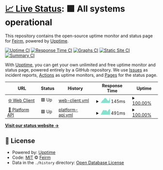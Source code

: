 # [📈 Live Status](https://status.feirm.com): <!--live status--> **🟩 All systems operational**

This repository contains the open-source uptime monitor and status page for [Feirm](https://feirm.com), powered by [Upptime](https://github.com/upptime/upptime).

[![Uptime CI](https://github.com/feirm/status/workflows/Uptime%20CI/badge.svg)](https://github.com/feirm/status/actions?query=workflow%3A%22Uptime+CI%22)
[![Response Time CI](https://github.com/feirm/status/workflows/Response%20Time%20CI/badge.svg)](https://github.com/feirm/status/actions?query=workflow%3A%22Response+Time+CI%22)
[![Graphs CI](https://github.com/feirm/status/workflows/Graphs%20CI/badge.svg)](https://github.com/feirm/status/actions?query=workflow%3A%22Graphs+CI%22)
[![Static Site CI](https://github.com/feirm/status/workflows/Static%20Site%20CI/badge.svg)](https://github.com/feirm/status/actions?query=workflow%3A%22Static+Site+CI%22)
[![Summary CI](https://github.com/feirm/status/workflows/Summary%20CI/badge.svg)](https://github.com/feirm/status/actions?query=workflow%3A%22Summary+CI%22)

With [Upptime](https://upptime.js.org), you can get your own unlimited and free uptime monitor and status page, powered entirely by a GitHub repository. We use [Issues](https://github.com/feirm/status/issues) as incident reports, [Actions](https://github.com/feirm/status/actions) as uptime monitors, and [Pages](https://status.feirm.com) for the status page.

<!--start: status pages-->
<!-- This summary is generated by Upptime (https://github.com/upptime/upptime) -->
<!-- Do not edit this manually, your changes will be overwritten -->
<!-- prettier-ignore -->
| URL | Status | History | Response Time | Uptime |
| --- | ------ | ------- | ------------- | ------ |
| <img alt="" src="https://favicons.githubusercontent.com/feirm.com" height="13"> [🌐 Web Client](https://feirm.com) | 🟩 Up | [web-client.yml](https://github.com/feirm/status/commits/HEAD/history/web-client.yml) | <details><summary><img alt="Response time graph" src="./graphs/web-client/response-time-week.png" height="20"> 145ms</summary><br><a href="https://status.feirm.com/history/web-client"><img alt="Response time 165" src="https://img.shields.io/endpoint?url=https%3A%2F%2Fraw.githubusercontent.com%2Ffeirm%2Fstatus%2FHEAD%2Fapi%2Fweb-client%2Fresponse-time.json"></a><br><a href="https://status.feirm.com/history/web-client"><img alt="24-hour response time 219" src="https://img.shields.io/endpoint?url=https%3A%2F%2Fraw.githubusercontent.com%2Ffeirm%2Fstatus%2FHEAD%2Fapi%2Fweb-client%2Fresponse-time-day.json"></a><br><a href="https://status.feirm.com/history/web-client"><img alt="7-day response time 145" src="https://img.shields.io/endpoint?url=https%3A%2F%2Fraw.githubusercontent.com%2Ffeirm%2Fstatus%2FHEAD%2Fapi%2Fweb-client%2Fresponse-time-week.json"></a><br><a href="https://status.feirm.com/history/web-client"><img alt="30-day response time 147" src="https://img.shields.io/endpoint?url=https%3A%2F%2Fraw.githubusercontent.com%2Ffeirm%2Fstatus%2FHEAD%2Fapi%2Fweb-client%2Fresponse-time-month.json"></a><br><a href="https://status.feirm.com/history/web-client"><img alt="1-year response time 165" src="https://img.shields.io/endpoint?url=https%3A%2F%2Fraw.githubusercontent.com%2Ffeirm%2Fstatus%2FHEAD%2Fapi%2Fweb-client%2Fresponse-time-year.json"></a></details> | <details><summary><a href="https://status.feirm.com/history/web-client">100.00%</a></summary><a href="https://status.feirm.com/history/web-client"><img alt="All-time uptime 99.97%" src="https://img.shields.io/endpoint?url=https%3A%2F%2Fraw.githubusercontent.com%2Ffeirm%2Fstatus%2FHEAD%2Fapi%2Fweb-client%2Fuptime.json"></a><br><a href="https://status.feirm.com/history/web-client"><img alt="24-hour uptime 100.00%" src="https://img.shields.io/endpoint?url=https%3A%2F%2Fraw.githubusercontent.com%2Ffeirm%2Fstatus%2FHEAD%2Fapi%2Fweb-client%2Fuptime-day.json"></a><br><a href="https://status.feirm.com/history/web-client"><img alt="7-day uptime 100.00%" src="https://img.shields.io/endpoint?url=https%3A%2F%2Fraw.githubusercontent.com%2Ffeirm%2Fstatus%2FHEAD%2Fapi%2Fweb-client%2Fuptime-week.json"></a><br><a href="https://status.feirm.com/history/web-client"><img alt="30-day uptime 99.96%" src="https://img.shields.io/endpoint?url=https%3A%2F%2Fraw.githubusercontent.com%2Ffeirm%2Fstatus%2FHEAD%2Fapi%2Fweb-client%2Fuptime-month.json"></a><br><a href="https://status.feirm.com/history/web-client"><img alt="1-year uptime 99.97%" src="https://img.shields.io/endpoint?url=https%3A%2F%2Fraw.githubusercontent.com%2Ffeirm%2Fstatus%2FHEAD%2Fapi%2Fweb-client%2Fuptime-year.json"></a></details>
| <img alt="" src="https://favicons.githubusercontent.com/api.feirm.com" height="13"> [🔗 Platform API](https://api.feirm.com) | 🟩 Up | [platform-api.yml](https://github.com/feirm/status/commits/HEAD/history/platform-api.yml) | <details><summary><img alt="Response time graph" src="./graphs/platform-api/response-time-week.png" height="20"> 491ms</summary><br><a href="https://status.feirm.com/history/platform-api"><img alt="Response time 474" src="https://img.shields.io/endpoint?url=https%3A%2F%2Fraw.githubusercontent.com%2Ffeirm%2Fstatus%2FHEAD%2Fapi%2Fplatform-api%2Fresponse-time.json"></a><br><a href="https://status.feirm.com/history/platform-api"><img alt="24-hour response time 641" src="https://img.shields.io/endpoint?url=https%3A%2F%2Fraw.githubusercontent.com%2Ffeirm%2Fstatus%2FHEAD%2Fapi%2Fplatform-api%2Fresponse-time-day.json"></a><br><a href="https://status.feirm.com/history/platform-api"><img alt="7-day response time 491" src="https://img.shields.io/endpoint?url=https%3A%2F%2Fraw.githubusercontent.com%2Ffeirm%2Fstatus%2FHEAD%2Fapi%2Fplatform-api%2Fresponse-time-week.json"></a><br><a href="https://status.feirm.com/history/platform-api"><img alt="30-day response time 501" src="https://img.shields.io/endpoint?url=https%3A%2F%2Fraw.githubusercontent.com%2Ffeirm%2Fstatus%2FHEAD%2Fapi%2Fplatform-api%2Fresponse-time-month.json"></a><br><a href="https://status.feirm.com/history/platform-api"><img alt="1-year response time 474" src="https://img.shields.io/endpoint?url=https%3A%2F%2Fraw.githubusercontent.com%2Ffeirm%2Fstatus%2FHEAD%2Fapi%2Fplatform-api%2Fresponse-time-year.json"></a></details> | <details><summary><a href="https://status.feirm.com/history/platform-api">100.00%</a></summary><a href="https://status.feirm.com/history/platform-api"><img alt="All-time uptime 100.00%" src="https://img.shields.io/endpoint?url=https%3A%2F%2Fraw.githubusercontent.com%2Ffeirm%2Fstatus%2FHEAD%2Fapi%2Fplatform-api%2Fuptime.json"></a><br><a href="https://status.feirm.com/history/platform-api"><img alt="24-hour uptime 100.00%" src="https://img.shields.io/endpoint?url=https%3A%2F%2Fraw.githubusercontent.com%2Ffeirm%2Fstatus%2FHEAD%2Fapi%2Fplatform-api%2Fuptime-day.json"></a><br><a href="https://status.feirm.com/history/platform-api"><img alt="7-day uptime 100.00%" src="https://img.shields.io/endpoint?url=https%3A%2F%2Fraw.githubusercontent.com%2Ffeirm%2Fstatus%2FHEAD%2Fapi%2Fplatform-api%2Fuptime-week.json"></a><br><a href="https://status.feirm.com/history/platform-api"><img alt="30-day uptime 100.00%" src="https://img.shields.io/endpoint?url=https%3A%2F%2Fraw.githubusercontent.com%2Ffeirm%2Fstatus%2FHEAD%2Fapi%2Fplatform-api%2Fuptime-month.json"></a><br><a href="https://status.feirm.com/history/platform-api"><img alt="1-year uptime 100.00%" src="https://img.shields.io/endpoint?url=https%3A%2F%2Fraw.githubusercontent.com%2Ffeirm%2Fstatus%2FHEAD%2Fapi%2Fplatform-api%2Fuptime-year.json"></a></details>

<!--end: status pages-->

[**Visit our status website →**](https://status.feirm.com)

## 📄 License

- Powered by: [Upptime](https://github.com/upptime/upptime)
- Code: [MIT](./LICENSE) © [Feirm](https://feirm.com)
- Data in the `./history` directory: [Open Database License](https://opendatacommons.org/licenses/odbl/1-0/)
